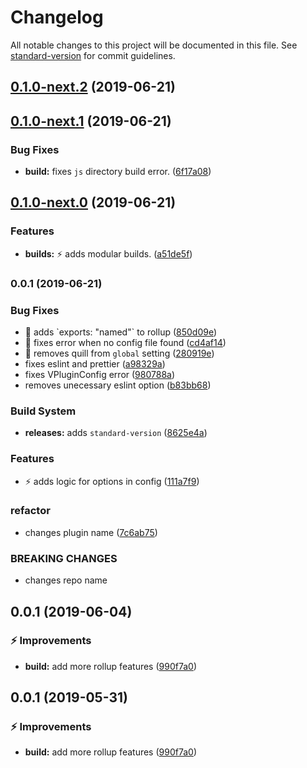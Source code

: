 # Changelog

All notable changes to this project will be documented in this file. See [standard-version](https://github.com/conventional-changelog/standard-version) for commit guidelines.

## [0.1.0-next.2](https://github.com/davidroyer/vue-cli-plugin-vplugin/compare/v0.1.0-next.1...v0.1.0-next.2) (2019-06-21)



## [0.1.0-next.1](https://github.com/davidroyer/vue-cli-plugin-vplugin/compare/v0.1.0-next.0...v0.1.0-next.1) (2019-06-21)


### Bug Fixes

* **build:** fixes `js` directory build error. ([6f17a08](https://github.com/davidroyer/vue-cli-plugin-vplugin/commit/6f17a08))



## [0.1.0-next.0](https://github.com/davidroyer/vue-cli-plugin-vplugin/compare/v0.0.1...v0.1.0-next.0) (2019-06-21)


### Features

* **builds:** :zap: adds modular builds. ([a51de5f](https://github.com/davidroyer/vue-cli-plugin-vplugin/commit/a51de5f))



### 0.0.1 (2019-06-21)


### Bug Fixes

* :bug: adds \`exports: "named"\` to rollup ([850d09e](https://github.com/davidroyer/vue-cli-plugin-vplugin/commit/850d09e))
* :bug: fixes error when no config file found ([cd4af14](https://github.com/davidroyer/vue-cli-plugin-vplugin/commit/cd4af14))
* :bug: removes quill from `global` setting ([280919e](https://github.com/davidroyer/vue-cli-plugin-vplugin/commit/280919e))
* fixes eslint and prettier ([a98329a](https://github.com/davidroyer/vue-cli-plugin-vplugin/commit/a98329a))
* fixes VPluginConfig error ([980788a](https://github.com/davidroyer/vue-cli-plugin-vplugin/commit/980788a))
* removes unecessary eslint option ([b83bb68](https://github.com/davidroyer/vue-cli-plugin-vplugin/commit/b83bb68))


### Build System

* **releases:** adds `standard-version` ([8625e4a](https://github.com/davidroyer/vue-cli-plugin-vplugin/commit/8625e4a))


### Features

* :zap: adds logic for options in config ([111a7f9](https://github.com/davidroyer/vue-cli-plugin-vplugin/commit/111a7f9))


### refactor

* changes plugin name ([7c6ab75](https://github.com/davidroyer/vue-cli-plugin-vplugin/commit/7c6ab75))


### BREAKING CHANGES

* changes repo name



<a name="0.0.1"></a>
## 0.0.1 (2019-06-04)


### :zap: Improvements

* **build:** add more rollup features ([990f7a0](https://github.com/davidroyer/vue-cli-plugin-vplugin/commit/990f7a0))



<a name="0.0.1"></a>
## 0.0.1 (2019-05-31)

### :zap: Improvements

* **build:** add more rollup features ([990f7a0](https://github.com/davidroyer/vue-cli-plugin-vplugin/commit/990f7a0))
